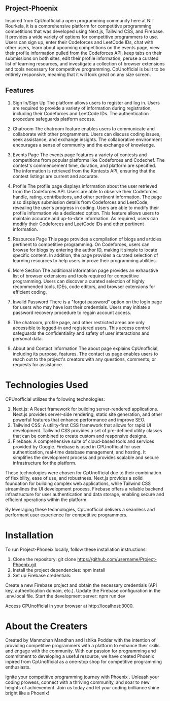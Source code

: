 ## Project-Phoenix
Inspired from CpUnofficial a open programming community here at NIT Rourkela, it is a comprehensive platform for competitive programming competitions that was developed using Next.js, Tailwind CSS, and Firebase. It provides a wide variety of options for competitive programmers to use. Users can sign up, enter their Codeforces and LeetCode IDs, chat with other users, learn about upcoming competitions on the events page, view their profile information pulled from the Codeforces API, keep tabs on their submissions on both sites, edit their profile information, peruse a curated list of learning resources, and investigate a collection of browser extensions and tools necessary for competitive programming. CpUnofficial is built to be entirely responsive, meaning that it will look great on any size screen.

## Features
1.  Sign In/Sign Up
The platform allows users to register and log in.
Users are required to provide a variety of information during registration, including their Codeforces and LeetCode IDs.
The authentication procedure safeguards platform access.
2.  Chatroom
The chatroom feature enables users to communicate and collaborate with other programmers.
Users can discuss coding issues, seek assistance, and exchange insights.
The collaborative environment encourages a sense of community and the exchange of knowledge.
3. Events Page 
The events page features a variety of contests and competitions from popular platforms like Codeforces and Codechef.
The contest's commencement time, duration, and platform are specified.
The information is retrieved from the Kontests API, ensuring that the contest listings are current and accurate.
4. Profile 
The profile page displays information about the user retrieved from the Codeforces API.
Users are able to observe their Codeforces handle, rating, contributions, and other pertinent information.
The page also displays submission details from Codeforces and LeetCode, revealing the user's progress in coding.
Users are able to modify their profile information via a dedicated option.
This feature allows users to maintain accurate and up-to-date information.
As required, users can modify their Codeforces and LeetCode IDs and other pertinent information.
5. Resources Page 
This page provides a compilation of blogs and articles pertinent to competitive programming.
On Codeforces, users can browse for blogs by entering the author ID, making it simple to locate specific content.
In addition, the page provides a curated selection of learning resources to help users improve their programming abilities.
6. More Section
The additional information page provides an exhaustive list of browser extensions and tools required for competitive programming.
Users can discover a curated selection of highly recommended tools, IDEs, code editors, and browser extensions for efficient coding.
7. Invalid Password
There is a "forgot password" option on the login page for users who may have lost their credentials.
Users may initiate a password recovery procedure to regain account access.

8. The chatroom, profile page, and other restricted areas are only accessible to logged-in and registered users.
This access control safeguards the confidentiality and safety of user interactions and personal data.

9. About and Contact Information
The about page explains CpUnofficial, including its purpose, features.
The contact us page enables users to reach out to the project's creators with any questions, comments, or requests for assistance.

# Technologies Used
CPUnofficial utilizes the following technologies:

1. Next.js: A React framework for building server-rendered applications. Next.js provides server-side rendering, static site generation, and other powerful features that enhance performance and improve SEO.
2. Tailwind CSS: A utility-first CSS framework that allows for rapid UI development. Tailwind CSS provides a set of pre-defined utility classes that can be combined to create custom and responsive designs.
3. Firebase: A comprehensive suite of cloud-based tools and services provided by Google. Firebase is used in CPUnofficial for user authentication, real-time database management, and hosting. It simplifies the development process and provides scalable and secure infrastructure for the platform.

These technologies were chosen for CpUnofficial due to their combination of flexibility, ease of use, and robustness. Next.js provides a solid foundation for building complex web applications, while Tailwind CSS streamlines the UI development process. Firebase offers a reliable backend infrastructure for user authentication and data storage, enabling secure and efficient operations within the platform.

By leveraging these technologies, CpUnofficial delivers a seamless and performant user experience for competitive programmers.

# Installation
To run Project-Phoneix locally, follow these installation instructions:
1. Clone the repository:
git clone  https://github.com/username/Project-Phoenix.git
2. Install the project dependencies:
npm install
3. Set up Firebase credentials:

Create a new Firebase project and obtain the necessary credentials (API key, authentication domain, etc.).
Update the Firebase configuration in the .env.local file.
Start the development server:
npm run dev

Access CPUnofficial in your browser at http://localhost:3000.

# About the Creaters

Created by Manmohan Mandhan and Ishika Poddar with the intention of providing competitive programmers with a platform to enhance their skills and engage with the community. With our passion for programming and commitment to developing a useful resource, we have created Phoenix inpired from CpUnofficial as a one-stop shop for competitive programming enthusiasts.

 Ignite your competitive programming journey with Phoenix . Unleash your coding prowess, connect with a thriving community, and soar to new heights of achievement. Join us today and let your coding brilliance shine bright like a Phoenix!






